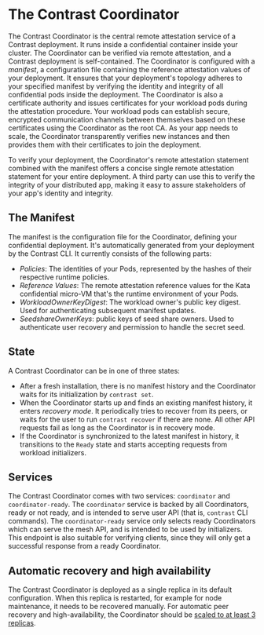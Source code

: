 # The Contrast Coordinator

The Contrast Coordinator is the central remote attestation service of a Contrast deployment.
It runs inside a confidential container inside your cluster.
The Coordinator can be verified via remote attestation, and a Contrast deployment is self-contained.
The Coordinator is configured with a _manifest_, a configuration file containing the reference attestation values of your deployment.
It ensures that your deployment's topology adheres to your specified manifest by verifying the identity and integrity of all confidential pods inside the deployment.
The Coordinator is also a certificate authority and issues certificates for your workload pods during the attestation procedure.
Your workload pods can establish secure, encrypted communication channels between themselves based on these certificates using the Coordinator as the root CA.
As your app needs to scale, the Coordinator transparently verifies new instances and then provides them with their certificates to join the deployment.

To verify your deployment, the Coordinator's remote attestation statement combined with the manifest offers a concise single remote attestation statement for your entire deployment.
A third party can use this to verify the integrity of your distributed app, making it easy to assure stakeholders of your app's identity and integrity.

## The Manifest

The manifest is the configuration file for the Coordinator, defining your confidential deployment.
It's automatically generated from your deployment by the Contrast CLI.
It currently consists of the following parts:

- _Policies_: The identities of your Pods, represented by the hashes of their respective runtime policies.
- _Reference Values_: The remote attestation reference values for the Kata confidential micro-VM that's the runtime environment of your Pods.
- _WorkloadOwnerKeyDigest_: The workload owner's public key digest. Used for authenticating subsequent manifest updates.
- _SeedshareOwnerKeys_: public keys of seed share owners. Used to authenticate user recovery and permission to handle the secret seed.

<!-- TODO(burgerdev): document manifest storage. -->

## State

A Contrast Coordinator can be in one of three states:

- After a fresh installation, there is no manifest history and the Coordinator waits for its initialization by `contrast set`.
- When the Coordinator starts up and finds an existing manifest history, it enters _recovery mode_.
  It periodically tries to recover from its peers, or waits for the user to run `contrast recover` if there are none.
  All other API requests fail as long as the Coordinator is in recovery mode.
- If the Coordinator is synchronized to the latest manifest in history, it transitions to the `Ready` state and starts accepting requests from workload initializers.

## Services

The Contrast Coordinator comes with two services: `coordinator` and `coordinator-ready`.
The `coordinator` service is backed by all Coordinators, ready or not ready, and is intended to serve user API (that is, `contrast` CLI commands).
The `coordinator-ready` service only selects ready Coordinators which can serve the mesh API, and is intended to be used by initializers.
This endpoint is also suitable for verifying clients, since they will only get a successful response from a ready Coordinator.

## Automatic recovery and high availability

The Contrast Coordinator is deployed as a single replica in its default configuration.
When this replica is restarted, for example for node maintenance, it needs to be recovered manually.
For automatic peer recovery and high-availability, the Coordinator should be [scaled to at least 3 replicas](../../howto/coordinator-ha.md).
